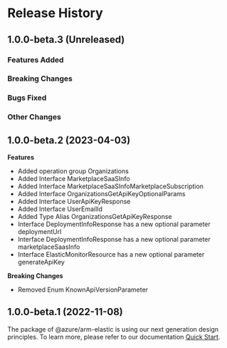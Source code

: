 # Release History

## 1.0.0-beta.3 (Unreleased)

### Features Added

### Breaking Changes

### Bugs Fixed

### Other Changes

## 1.0.0-beta.2 (2023-04-03)
    
**Features**

  - Added operation group Organizations
  - Added Interface MarketplaceSaaSInfo
  - Added Interface MarketplaceSaaSInfoMarketplaceSubscription
  - Added Interface OrganizationsGetApiKeyOptionalParams
  - Added Interface UserApiKeyResponse
  - Added Interface UserEmailId
  - Added Type Alias OrganizationsGetApiKeyResponse
  - Interface DeploymentInfoResponse has a new optional parameter deploymentUrl
  - Interface DeploymentInfoResponse has a new optional parameter marketplaceSaasInfo
  - Interface ElasticMonitorResource has a new optional parameter generateApiKey

**Breaking Changes**

  - Removed Enum KnownApiVersionParameter
    
    
## 1.0.0-beta.1 (2022-11-08)

The package of @azure/arm-elastic is using our next generation design principles. To learn more, please refer to our documentation [Quick Start](https://aka.ms/js-track2-quickstart).
